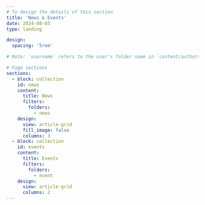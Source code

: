 ```yaml
---
# To design the details of this section
title: 'News & Events'
date: 2024-08-03
type: landing

design:
  spacing: '5rem'

# Note: `username` refers to the user's folder name in `content/authors/`

# Page sections
sections:
  - block: collection
    id: news
    content:
      title: News
      filters:
        folders:
          - news
    design:
      view: article-grid
      fill_image: false
      columns: 3
  - block: collection
    id: events
    content:
      title: Events
      filters:
        folders:
          - event
    design:
      view: article-grid
      columns: 2
---
```

